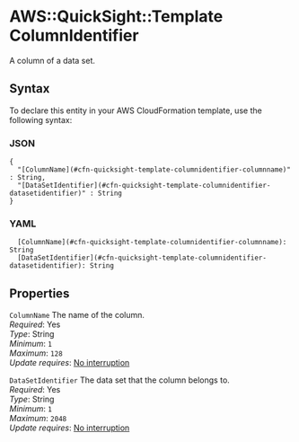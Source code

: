 # AWS::QuickSight::Template ColumnIdentifier<a name="aws-properties-quicksight-template-columnidentifier"></a>

A column of a data set\.

## Syntax<a name="aws-properties-quicksight-template-columnidentifier-syntax"></a>

To declare this entity in your AWS CloudFormation template, use the following syntax:

### JSON<a name="aws-properties-quicksight-template-columnidentifier-syntax.json"></a>

```
{
  "[ColumnName](#cfn-quicksight-template-columnidentifier-columnname)" : String,
  "[DataSetIdentifier](#cfn-quicksight-template-columnidentifier-datasetidentifier)" : String
}
```

### YAML<a name="aws-properties-quicksight-template-columnidentifier-syntax.yaml"></a>

```
  [ColumnName](#cfn-quicksight-template-columnidentifier-columnname): String
  [DataSetIdentifier](#cfn-quicksight-template-columnidentifier-datasetidentifier): String
```

## Properties<a name="aws-properties-quicksight-template-columnidentifier-properties"></a>

`ColumnName` <a name="cfn-quicksight-template-columnidentifier-columnname"></a>
The name of the column\.  
_Required_: Yes  
_Type_: String  
_Minimum_: `1`  
_Maximum_: `128`  
_Update requires_: [No interruption](https://docs.aws.amazon.com/AWSCloudFormation/latest/UserGuide/using-cfn-updating-stacks-update-behaviors.html#update-no-interrupt)

`DataSetIdentifier` <a name="cfn-quicksight-template-columnidentifier-datasetidentifier"></a>
The data set that the column belongs to\.  
_Required_: Yes  
_Type_: String  
_Minimum_: `1`  
_Maximum_: `2048`  
_Update requires_: [No interruption](https://docs.aws.amazon.com/AWSCloudFormation/latest/UserGuide/using-cfn-updating-stacks-update-behaviors.html#update-no-interrupt)
